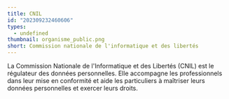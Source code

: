 ```yaml
---
title: CNIL
id: "202309232460606"
types:
  - undefined
thumbnail: organisme_public.png
short: Commission nationale de l'informatique et des libertés
---
```


La Commission Nationale de l'Informatique et des Libertés (CNIL) est le régulateur des données personnelles. Elle accompagne les professionnels dans leur mise en conformité et aide les particuliers à maîtriser leurs données personnelles et exercer leurs droits.